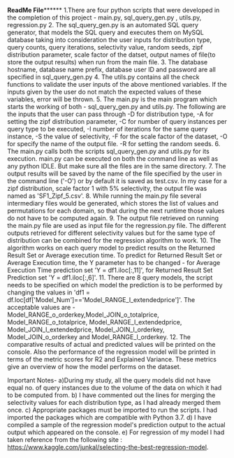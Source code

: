 **********************************************ReadMe File****************************************************
1.There are four python scripts that were developed in the completion of this project - main.py, sql_query_gen.py , utils.py, regression.py
2. The sql_query_gen.py is an automated SQL query generator, that models the SQL query and executes them on MySQL database taking into consideration the user inputs for distribution type, query counts, query iterations, selectivity value, random seeds, zipf distribution parameter, scale factor of the datset, output names of file(to store the output results) when run from the main file.
3. The database hostname, database name prefix, database user ID and password are all specified in sql_query_gen.py
4. The utils.py contains all the check functions to validate the user inputs of the above mentioned variables. If the inputs given by the user do not match the expected values of these variables, error will be thrown. 
5. The main.py is the main program which starts the working of both - sql_query_gen.py and utils.py. The following are the inputs that the user can pass through -D for distribution type, -A for setting the zipf distribution parameter, -C for number of query instances per query type to be executed, -I number of iterations for the same query instance, -S the value of selectivity, -F for the scale factor of the dataset, -O for specify the name of the output file. -R for setting the random seeds. 
6. The main.py calls both the scripts sql_query_gen.py and utils.py for its execution. 
main.py can be executed on both the command line as well as any python IDLE. But make sure all the files are in the same directory. 
7. The output results will be saved by the name of the file specified by the user in the command line ('-O') or by default it is saved as test.csv. In my case for a zipf distribution, scale factor 1 with 5% selectivity, the output file was named as 'SF1_Zipf_5.csv'.
8. While running the main.py file several intermediary files would be generated, which stores the list of values and permutations for each domain, so that during the next runtime those values do not have to be computed again. 
9. The output file retrieved on running the main.py file are used as input file for the regression.py file. The different outputs retrieved for different selectivity values but for the same type of distribution can be combined for the regression algorithm to work. 
10. The algorithm works on each query model to predict results on the Returned Result Set or Average execution time. To predict for Returned Result Set or Average Execution time, the Y parameter has to be changed - for Average Execution Time prediction set 'Y = df1.iloc[:,11]', for Returned Result Set Prediction set 'Y = df1.iloc[:,6]'.
11. There are 8 query models, the script needs to be specified on which model the prediction is to be performed by changing the values in 'df1 = df.loc[df['Model_Num']=='Model_RANGE_l_extendedprice']'. The acceptable values are - Model_RANGE_o_orderkey,Model_JOIN_o_totalprice, Model_RANGE_o_totalprice, Model_RANGE_l_extendedprice, Model_JOIN_l_extendedprice, Model_JOIN_l_orderkey, Model_JOIN_o_orderkey and Model_RANGE_l_orderkey.
12. The comparative results of actual and predicted values will be printed on the console. Also the performance of the regression model will be printed in terms of the metric scores for R2 and Explained Variance. These metrics give an overview of how the model performs on the dataset.


Important Notes- 
a)During my study, all the query models did not have equal no. of query instances due to the volume of the data on which it had to be computed from. 
b) I have commented out the lines for merging the selectivity values for each distribution type, as I had already merged them once.
c) Appropriate packages must be imported to run the scripts. I had imported the packages which are compatible with Python 3.7.
d) I have compiled a sample of the regression model's prediction output to the actual output which appeared on the console.
e) For regression of my model I had taken reference from the following site : https://www.kaggle.com/junkal/selecting-the-best-regression-model. 
